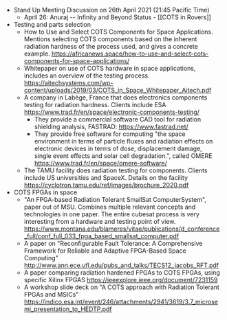 - Stand Up Meeting Discussion on 26th April 2021 (21:45 Pacific Time) 
    - April 26: Anuraj -- Infinity and Beyond Status - [[COTS in Rovers]]
- Testing and parts selection
    - How to Use and Select COTS Components for Space Applications. Mentions selecting COTS components based on the inherent radiation hardness of the process used, and gives a concrete example.  https://africanews.space/how-to-use-and-select-cots-components-for-space-applications/
    - Whitepaper on use of COTS hardware in space applications, includes an overview of the testing process. https://aitechsystems.com/wp-content/uploads/2019/03/COTS_in_Space_Whitepaper_Aitech.pdf
    - A company in Labège, France that does electronics components testing for radiation hardness. Clients include ESA https://www.trad.fr/en/space/electronic-components-testing/
        - They provide a commercial software CAD tool for radiation shielding analysis, FASTRAD: https://www.fastrad.net/
        - They  provide free software for computing "the space environment in terms of particle fluxes and radiation effects on electronic devices in terms of dose, displacement damage, single event effects and solar cell degradation.", called OMERE  https://www.trad.fr/en/space/omere-software/
    - The TAMU facility does radiation testing for components.  Clients include US universities and SpaceX. Details on the facility https://cyclotron.tamu.edu/ref/images/brochure_2020.pdf
- COTS FPGAs in space
    - "An FPGA-based Radiation Tolerant SmallSat ComputerSystem", paper out of MSU. Combines multiple relevant concepts and technologies in one paper. The entire cubesat process is very interesting from a hardware and testing point of view. https://www.montana.edu/blameres/vitae/publications/d_conference_full/conf_full_033_fpga_based_smallsat_computer.pdf
    - A paper on "Reconfigurable Fault Tolerance: A Comprehensive Framework
      for Reliable and Adaptive FPGA-Based Space Computing"  http://www.ann.ece.ufl.edu/pubs_and_talks/TECS12_jacobs_RFT.pdf
    - A paper comparing radiation hardened FPGAs to COTS FPGAs, using specific Xilinx FPGAS https://ieeexplore.ieee.org/document/7231159
    - A workshop slide deck on "A COTS approach with Radiation Tolerant FPGAs and MSICs"  https://indico.esa.int/event/246/attachments/2941/3619/3.7_microsemi_presentation_to_HEDTP.pdf

